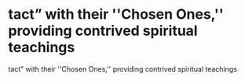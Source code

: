 # tact” with their ''Chosen Ones,'' providing contrived spiritual teachings

tact” with their ''Chosen Ones,'' providing contrived spiritual teachings